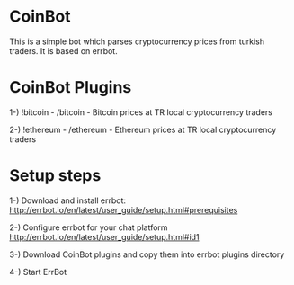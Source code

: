 # CoinBot
This is a simple bot which parses cryptocurrency prices from turkish traders. It is based on errbot. 

# CoinBot Plugins

1-) !bitcoin - /bitcoin - Bitcoin prices at TR local cryptocurrency traders

2-) !ethereum - /ethereum - Ethereum prices at TR local cryptocurrency traders


# Setup steps

1-) Download and install errbot: http://errbot.io/en/latest/user_guide/setup.html#prerequisites

2-) Configure errbot for your chat platform http://errbot.io/en/latest/user_guide/setup.html#id1

3-) Download CoinBot plugins and copy them into errbot plugins directory

4-) Start ErrBot
